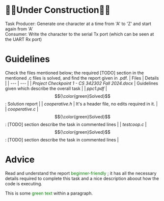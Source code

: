 # 👷‍♂️Under Construction👷‍♂️

Task
Producer: Generate one character at a time from 'A' to 'Z' and start again from 'A' <br/>Consumer: Write the character to the serial Tx port (which can be seen at the UART Rx port)

# Guidelines
Check the files mentioned below; the required [TODO] section in the mentioned .c files is solved, and find the report given in .pdf.
| Files | Details |
| --- | --- |
| *Project Checkpoint 1 - CS 342302 Fall 2024.docx* | Guidelines given which describe the overall task |
| *ppc1.pdf* | $${\color{green}Solved}$$: Solution report |
| *cooperative.h* | It's a header file, no edits required in it. |
| *cooperative.c* | $${\color{green}Solved}$$: [TODO] section describe the task in commented lines |
| *testcoop.c* | $${\color{green}Solved}$$: [TODO] section describe the task in commented lines |

# Advice
Read and understand the report <span style="color:green"> beginner-friendly </span>; it has all the necessary details required to complete this task and a nice description aboout how the code is executing.

<p>This is some <span style="color:green;">green text</span> within a paragraph.</p>
